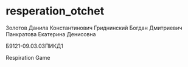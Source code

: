 # resperation_otchet

Золотов Данила Константинович 
Гриднинский Богдан Дмитриевич 
Панкратова Екатерина Денисовна

Б9121-09.03.03ПИКД1

Respiration Game
